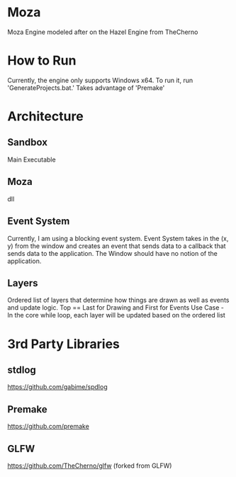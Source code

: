 # Moza
Moza Engine modeled after on the Hazel Engine from TheCherno

# How to Run
Currently, the engine only supports Windows x64. To run it, run 'GenerateProjects.bat.' Takes advantage of 'Premake'

# Architecture
## Sandbox
Main Executable

## Moza
dll

## Event System
Currently, I am using a blocking event system.
Event System takes in the (x, y) from the window and creates an event that sends data to a callback that sends data to the application.
The Window should have no notion of the application.

## Layers
Ordered list of layers that determine how things are drawn as well as events and update logic. Top == Last for Drawing and First for Events
Use Case - In the core while loop, each layer will be updated based on the ordered list

# 3rd Party Libraries
## stdlog
https://github.com/gabime/spdlog
## Premake
https://github.com/premake
## GLFW
https://github.com/TheCherno/glfw (forked from GLFW)
